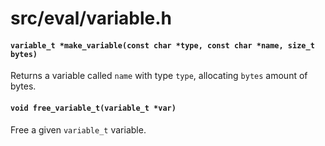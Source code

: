 # src/eval/variable.h

#### `variable_t *make_variable(const char *type, const char *name, size_t bytes)`
Returns a variable called `name` with type `type`, allocating `bytes` amount of bytes.

#### `void free_variable_t(variable_t *var)`
Free a given `variable_t` variable.

